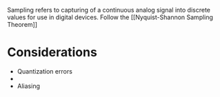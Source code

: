 Sampling refers to capturing of a continuous analog signal into discrete values for use in digital devices.
Follow the [[Nyquist-Shannon Sampling Theorem]]

# Considerations
- Quantization errors
- 
- Aliasing